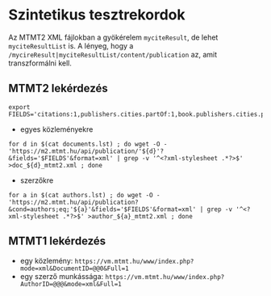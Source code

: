 # Szintetikus tesztrekordok


Az MTMT2 XML fájlokban a gyökérelem `myciteResult`, de lehet `myciteResultList` is. A lényeg, hogy a `/mycireResult|myciteResultList/content/publication` az, amit transzformálni kell.


## MTMT2 lekérdezés

```
export FIELDS='citations:1,publishers.cities.partOf:1,book.publishers.cities.partOf:1,journal.publishers.cities.partOf:1'
```

 - egyes közleményekre

```
for d in $(cat documents.lst) ; do wget -O - 'https://m2.mtmt.hu/api/publication/'${d}'?&fields='$FIELDS'&format=xml' | grep -v '^<?xml-stylesheet .*?>$' >doc_${d}_mtmt2.xml ; done
```

 - szerzőkre

```
for a in $(cat authors.lst) ; do wget -O - 'https://m2.mtmt.hu/api/publication?&cond=authors;eq;'${a}'&fields='$FIELDS'&format=xml' | grep -v '^<?xml-stylesheet .*?>$' >author_${a}_mtmt2.xml ; done
```


## MTMT1 lekérdezés

 - egy közlemény: `https://vm.mtmt.hu/www/index.php?mode=xml&DocumentID=@@0&Full=1`
 - egy szerző munkássága: `https://vm.mtmt.hu/www/index.php?AuthorID=@@@&mode=xml&Full=1`
